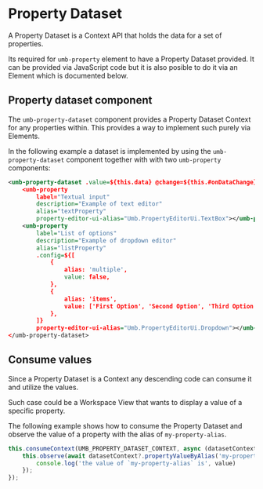 # Property Dataset

A Property Dataset is a Context API that holds the data for a set of properties.

Its required for `umb-property` element to have a Property Dataset provided. It can be provided via JavaScript code but it is also posible to do it via an Element which is documented below.

## Property dataset component

The `umb-property-dataset` component provides a Property Dataset Context for any properties within. This provides a way to implement such purely via Elements.

In the following example a dataset is implemented by using the `umb-property-dataset` component together with with two `umb-property` components:

```xml
<umb-property-dataset .value=${this.data} @change=${this.#onDataChange}>
    <umb-property
        label="Textual input"
        description="Example of text editor"
        alias="textProperty"
        property-editor-ui-alias="Umb.PropertyEditorUi.TextBox"></umb-property>
    <umb-property
        label="List of options"
        description="Example of dropdown editor"
        alias="listProperty"
        .config=${[
            {
                alias: 'multiple',
                value: false,
            },
            {
                alias: 'items',
                value: ['First Option', 'Second Option', 'Third Option'],
            },
        ]}
        property-editor-ui-alias="Umb.PropertyEditorUi.Dropdown"></umb-property>
</umb-property-dataset>
```

## Consume values

Since a Property Dataset is a Context any descending code can consume it and utilize the values.

Such case could be a Workspace View that wants to display a value of a specific property.

The following example shows how to consume the Property Dataset and observe the value of a property with the alias of `my-property-alias`.

```typescript
this.consumeContext(UMB_PROPERTY_DATASET_CONTEXT, async (datasetContext) => {
    this.observe(await datasetContext?.propertyValueByAlias('my-property-alias'), (value) => {
        console.log('the value of `my-property-alias` is', value)
    });
});
```
